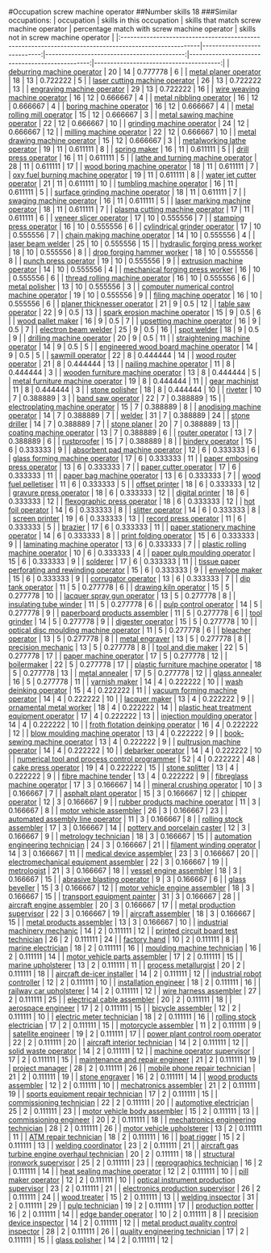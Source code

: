 #Occupation screw machine operator
##Number skills 18
###Similar occupations:
| occupation                                                                                            |   skills in this occupation |   skills that match screw machine operator |   percentage match with screw machine operator |   skills not in screw machine operator |
|:------------------------------------------------------------------------------------------------------|----------------------------:|-------------------------------------------:|-----------------------------------------------:|---------------------------------------:|
| [deburring machine operator](deburring_machine_operator.md)                                           |                          20 |                                         14 |                                       0.777778 |                                      6 |
| [metal planer operator](metal_planer_operator.md)                                                     |                          18 |                                         13 |                                       0.722222 |                                      5 |
| [laser cutting machine operator](laser_cutting_machine_operator.md)                                   |                          26 |                                         13 |                                       0.722222 |                                     13 |
| [engraving machine operator](engraving_machine_operator.md)                                           |                          29 |                                         13 |                                       0.722222 |                                     16 |
| [wire weaving machine operator](wire_weaving_machine_operator.md)                                     |                          16 |                                         12 |                                       0.666667 |                                      4 |
| [metal nibbling operator](metal_nibbling_operator.md)                                                 |                          16 |                                         12 |                                       0.666667 |                                      4 |
| [boring machine operator](boring_machine_operator.md)                                                 |                          16 |                                         12 |                                       0.666667 |                                      4 |
| [metal rolling mill operator](metal_rolling_mill_operator.md)                                         |                          15 |                                         12 |                                       0.666667 |                                      3 |
| [metal sawing machine operator](metal_sawing_machine_operator.md)                                     |                          22 |                                         12 |                                       0.666667 |                                     10 |
| [grinding machine operator](grinding_machine_operator.md)                                             |                          24 |                                         12 |                                       0.666667 |                                     12 |
| [milling machine operator](milling_machine_operator.md)                                               |                          22 |                                         12 |                                       0.666667 |                                     10 |
| [metal drawing machine operator](metal_drawing_machine_operator.md)                                   |                          15 |                                         12 |                                       0.666667 |                                      3 |
| [metalworking lathe operator](metalworking_lathe_operator.md)                                         |                          19 |                                         11 |                                       0.611111 |                                      8 |
| [spring maker](spring_maker.md)                                                                       |                          16 |                                         11 |                                       0.611111 |                                      5 |
| [drill press operator](drill_press_operator.md)                                                       |                          16 |                                         11 |                                       0.611111 |                                      5 |
| [lathe and turning machine operator](lathe_and_turning_machine_operator.md)                           |                          28 |                                         11 |                                       0.611111 |                                     17 |
| [wood boring machine operator](wood_boring_machine_operator.md)                                       |                          18 |                                         11 |                                       0.611111 |                                      7 |
| [oxy fuel burning machine operator](oxy_fuel_burning_machine_operator.md)                             |                          19 |                                         11 |                                       0.611111 |                                      8 |
| [water jet cutter operator](water_jet_cutter_operator.md)                                             |                          21 |                                         11 |                                       0.611111 |                                     10 |
| [tumbling machine operator](tumbling_machine_operator.md)                                             |                          16 |                                         11 |                                       0.611111 |                                      5 |
| [surface grinding machine operator](surface_grinding_machine_operator.md)                             |                          18 |                                         11 |                                       0.611111 |                                      7 |
| [swaging machine operator](swaging_machine_operator.md)                                               |                          16 |                                         11 |                                       0.611111 |                                      5 |
| [laser marking machine operator](laser_marking_machine_operator.md)                                   |                          18 |                                         11 |                                       0.611111 |                                      7 |
| [plasma cutting machine operator](plasma_cutting_machine_operator.md)                                 |                          17 |                                         11 |                                       0.611111 |                                      6 |
| [veneer slicer operator](veneer_slicer_operator.md)                                                   |                          17 |                                         10 |                                       0.555556 |                                      7 |
| [stamping press operator](stamping_press_operator.md)                                                 |                          16 |                                         10 |                                       0.555556 |                                      6 |
| [cylindrical grinder operator](cylindrical_grinder_operator.md)                                       |                          17 |                                         10 |                                       0.555556 |                                      7 |
| [chain making machine operator](chain_making_machine_operator.md)                                     |                          14 |                                         10 |                                       0.555556 |                                      4 |
| [laser beam welder](laser_beam_welder.md)                                                             |                          25 |                                         10 |                                       0.555556 |                                     15 |
| [hydraulic forging press worker](hydraulic_forging_press_worker.md)                                   |                          18 |                                         10 |                                       0.555556 |                                      8 |
| [drop forging hammer worker](drop_forging_hammer_worker.md)                                           |                          18 |                                         10 |                                       0.555556 |                                      8 |
| [punch press operator](punch_press_operator.md)                                                       |                          19 |                                         10 |                                       0.555556 |                                      9 |
| [extrusion machine operator](extrusion_machine_operator.md)                                           |                          14 |                                         10 |                                       0.555556 |                                      4 |
| [mechanical forging press worker](mechanical_forging_press_worker.md)                                 |                          16 |                                         10 |                                       0.555556 |                                      6 |
| [thread rolling machine operator](thread_rolling_machine_operator.md)                                 |                          16 |                                         10 |                                       0.555556 |                                      6 |
| [metal polisher](metal_polisher.md)                                                                   |                          13 |                                         10 |                                       0.555556 |                                      3 |
| [computer numerical control machine operator](computer_numerical_control_machine_operator.md)         |                          19 |                                         10 |                                       0.555556 |                                      9 |
| [filing machine operator](filing_machine_operator.md)                                                 |                          16 |                                         10 |                                       0.555556 |                                      6 |
| [planer thicknesser operator](planer_thicknesser_operator.md)                                         |                          21 |                                          9 |                                       0.5      |                                     12 |
| [table saw operator](table_saw_operator.md)                                                           |                          22 |                                          9 |                                       0.5      |                                     13 |
| [spark erosion machine operator](spark_erosion_machine_operator.md)                                   |                          15 |                                          9 |                                       0.5      |                                      6 |
| [wood pallet maker](wood_pallet_maker.md)                                                             |                          16 |                                          9 |                                       0.5      |                                      7 |
| [upsetting machine operator](upsetting_machine_operator.md)                                           |                          16 |                                          9 |                                       0.5      |                                      7 |
| [electron beam welder](electron_beam_welder.md)                                                       |                          25 |                                          9 |                                       0.5      |                                     16 |
| [spot welder](spot_welder.md)                                                                         |                          18 |                                          9 |                                       0.5      |                                      9 |
| [drilling machine operator](drilling_machine_operator.md)                                             |                          20 |                                          9 |                                       0.5      |                                     11 |
| [straightening machine operator](straightening_machine_operator.md)                                   |                          14 |                                          9 |                                       0.5      |                                      5 |
| [engineered wood board machine operator](engineered_wood_board_machine_operator.md)                   |                          14 |                                          9 |                                       0.5      |                                      5 |
| [sawmill operator](sawmill_operator.md)                                                               |                          22 |                                          8 |                                       0.444444 |                                     14 |
| [wood router operator](wood_router_operator.md)                                                       |                          21 |                                          8 |                                       0.444444 |                                     13 |
| [nailing machine operator](nailing_machine_operator.md)                                               |                          11 |                                          8 |                                       0.444444 |                                      3 |
| [wooden furniture machine operator](wooden_furniture_machine_operator.md)                             |                          13 |                                          8 |                                       0.444444 |                                      5 |
| [metal furniture machine operator](metal_furniture_machine_operator.md)                               |                          19 |                                          8 |                                       0.444444 |                                     11 |
| [gear machinist](gear_machinist.md)                                                                   |                          11 |                                          8 |                                       0.444444 |                                      3 |
| [stone polisher](stone_polisher.md)                                                                   |                          18 |                                          8 |                                       0.444444 |                                     10 |
| [riveter](riveter.md)                                                                                 |                          10 |                                          7 |                                       0.388889 |                                      3 |
| [band saw operator](band_saw_operator.md)                                                             |                          22 |                                          7 |                                       0.388889 |                                     15 |
| [electroplating machine operator](electroplating_machine_operator.md)                                 |                          15 |                                          7 |                                       0.388889 |                                      8 |
| [anodising machine operator](anodising_machine_operator.md)                                           |                          14 |                                          7 |                                       0.388889 |                                      7 |
| [welder](welder.md)                                                                                   |                          31 |                                          7 |                                       0.388889 |                                     24 |
| [stone driller](stone_driller.md)                                                                     |                          14 |                                          7 |                                       0.388889 |                                      7 |
| [stone planer](stone_planer.md)                                                                       |                          20 |                                          7 |                                       0.388889 |                                     13 |
| [coating machine operator](coating_machine_operator.md)                                               |                          13 |                                          7 |                                       0.388889 |                                      6 |
| [router operator](router_operator.md)                                                                 |                          13 |                                          7 |                                       0.388889 |                                      6 |
| [rustproofer](rustproofer.md)                                                                         |                          15 |                                          7 |                                       0.388889 |                                      8 |
| [bindery operator](bindery_operator.md)                                                               |                          15 |                                          6 |                                       0.333333 |                                      9 |
| [absorbent pad machine operator](absorbent_pad_machine_operator.md)                                   |                          12 |                                          6 |                                       0.333333 |                                      6 |
| [glass forming machine operator](glass_forming_machine_operator.md)                                   |                          17 |                                          6 |                                       0.333333 |                                     11 |
| [paper embosing press operator](paper_embosing_press_operator.md)                                     |                          13 |                                          6 |                                       0.333333 |                                      7 |
| [paper cutter operator](paper_cutter_operator.md)                                                     |                          17 |                                          6 |                                       0.333333 |                                     11 |
| [paper bag machine operator](paper_bag_machine_operator.md)                                           |                          13 |                                          6 |                                       0.333333 |                                      7 |
| [wood fuel pelletiser](wood_fuel_pelletiser.md)                                                       |                          11 |                                          6 |                                       0.333333 |                                      5 |
| [offset printer](offset_printer.md)                                                                   |                          18 |                                          6 |                                       0.333333 |                                     12 |
| [gravure press operator](gravure_press_operator.md)                                                   |                          18 |                                          6 |                                       0.333333 |                                     12 |
| [digital printer](digital_printer.md)                                                                 |                          18 |                                          6 |                                       0.333333 |                                     12 |
| [flexographic press operator](flexographic_press_operator.md)                                         |                          18 |                                          6 |                                       0.333333 |                                     12 |
| [hot foil operator](hot_foil_operator.md)                                                             |                          14 |                                          6 |                                       0.333333 |                                      8 |
| [slitter operator](slitter_operator.md)                                                               |                          14 |                                          6 |                                       0.333333 |                                      8 |
| [screen printer](screen_printer.md)                                                                   |                          19 |                                          6 |                                       0.333333 |                                     13 |
| [record press operator](record_press_operator.md)                                                     |                          11 |                                          6 |                                       0.333333 |                                      5 |
| [brazier](brazier.md)                                                                                 |                          17 |                                          6 |                                       0.333333 |                                     11 |
| [paper stationery machine operator](paper_stationery_machine_operator.md)                             |                          14 |                                          6 |                                       0.333333 |                                      8 |
| [print folding operator](print_folding_operator.md)                                                   |                          15 |                                          6 |                                       0.333333 |                                      9 |
| [laminating machine operator](laminating_machine_operator.md)                                         |                          13 |                                          6 |                                       0.333333 |                                      7 |
| [plastic rolling machine operator](plastic_rolling_machine_operator.md)                               |                          10 |                                          6 |                                       0.333333 |                                      4 |
| [paper pulp moulding operator](paper_pulp_moulding_operator.md)                                       |                          15 |                                          6 |                                       0.333333 |                                      9 |
| [solderer](solderer.md)                                                                               |                          17 |                                          6 |                                       0.333333 |                                     11 |
| [tissue paper perforating and rewinding operator](tissue_paper_perforating_and_rewinding_operator.md) |                          15 |                                          6 |                                       0.333333 |                                      9 |
| [envelope maker](envelope_maker.md)                                                                   |                          15 |                                          6 |                                       0.333333 |                                      9 |
| [corrugator operator](corrugator_operator.md)                                                         |                          13 |                                          6 |                                       0.333333 |                                      7 |
| [dip tank operator](dip_tank_operator.md)                                                             |                          11 |                                          5 |                                       0.277778 |                                      6 |
| [drawing kiln operator](drawing_kiln_operator.md)                                                     |                          15 |                                          5 |                                       0.277778 |                                     10 |
| [lacquer spray gun operator](lacquer_spray_gun_operator.md)                                           |                          13 |                                          5 |                                       0.277778 |                                      8 |
| [insulating tube winder](insulating_tube_winder.md)                                                   |                          11 |                                          5 |                                       0.277778 |                                      6 |
| [pulp control operator](pulp_control_operator.md)                                                     |                          14 |                                          5 |                                       0.277778 |                                      9 |
| [paperboard products assembler](paperboard_products_assembler.md)                                     |                          11 |                                          5 |                                       0.277778 |                                      6 |
| [tool grinder](tool_grinder.md)                                                                       |                          14 |                                          5 |                                       0.277778 |                                      9 |
| [digester operator](digester_operator.md)                                                             |                          15 |                                          5 |                                       0.277778 |                                     10 |
| [optical disc moulding machine operator](optical_disc_moulding_machine_operator.md)                   |                          11 |                                          5 |                                       0.277778 |                                      6 |
| [bleacher operator](bleacher_operator.md)                                                             |                          13 |                                          5 |                                       0.277778 |                                      8 |
| [metal engraver](metal_engraver.md)                                                                   |                          13 |                                          5 |                                       0.277778 |                                      8 |
| [precision mechanic](precision_mechanic.md)                                                           |                          13 |                                          5 |                                       0.277778 |                                      8 |
| [tool and die maker](tool_and_die_maker.md)                                                           |                          22 |                                          5 |                                       0.277778 |                                     17 |
| [paper machine operator](paper_machine_operator.md)                                                   |                          17 |                                          5 |                                       0.277778 |                                     12 |
| [boilermaker](boilermaker.md)                                                                         |                          22 |                                          5 |                                       0.277778 |                                     17 |
| [plastic furniture machine operator](plastic_furniture_machine_operator.md)                           |                          18 |                                          5 |                                       0.277778 |                                     13 |
| [metal annealer](metal_annealer.md)                                                                   |                          17 |                                          5 |                                       0.277778 |                                     12 |
| [glass annealer](glass_annealer.md)                                                                   |                          16 |                                          5 |                                       0.277778 |                                     11 |
| [varnish maker](varnish_maker.md)                                                                     |                          14 |                                          4 |                                       0.222222 |                                     10 |
| [wash deinking operator](wash_deinking_operator.md)                                                   |                          15 |                                          4 |                                       0.222222 |                                     11 |
| [vacuum forming machine operator](vacuum_forming_machine_operator.md)                                 |                          14 |                                          4 |                                       0.222222 |                                     10 |
| [lacquer maker](lacquer_maker.md)                                                                     |                          13 |                                          4 |                                       0.222222 |                                      9 |
| [ornamental metal worker](ornamental_metal_worker.md)                                                 |                          18 |                                          4 |                                       0.222222 |                                     14 |
| [plastic heat treatment equipment operator](plastic_heat_treatment_equipment_operator.md)             |                          17 |                                          4 |                                       0.222222 |                                     13 |
| [injection moulding operator](injection_moulding_operator.md)                                         |                          14 |                                          4 |                                       0.222222 |                                     10 |
| [froth flotation deinking operator](froth_flotation_deinking_operator.md)                             |                          16 |                                          4 |                                       0.222222 |                                     12 |
| [blow moulding machine operator](blow_moulding_machine_operator.md)                                   |                          13 |                                          4 |                                       0.222222 |                                      9 |
| [book-sewing machine operator](book-sewing_machine_operator.md)                                       |                          13 |                                          4 |                                       0.222222 |                                      9 |
| [pultrusion machine operator](pultrusion_machine_operator.md)                                         |                          14 |                                          4 |                                       0.222222 |                                     10 |
| [debarker operator](debarker_operator.md)                                                             |                          14 |                                          4 |                                       0.222222 |                                     10 |
| [numerical tool and process control programmer](numerical_tool_and_process_control_programmer.md)     |                          52 |                                          4 |                                       0.222222 |                                     48 |
| [cake press operator](cake_press_operator.md)                                                         |                          19 |                                          4 |                                       0.222222 |                                     15 |
| [stone splitter](stone_splitter.md)                                                                   |                          13 |                                          4 |                                       0.222222 |                                      9 |
| [fibre machine tender](fibre_machine_tender.md)                                                       |                          13 |                                          4 |                                       0.222222 |                                      9 |
| [fibreglass machine operator](fibreglass_machine_operator.md)                                         |                          17 |                                          3 |                                       0.166667 |                                     14 |
| [mineral crushing operator](mineral_crushing_operator.md)                                             |                          10 |                                          3 |                                       0.166667 |                                      7 |
| [asphalt plant operator](asphalt_plant_operator.md)                                                   |                          15 |                                          3 |                                       0.166667 |                                     12 |
| [chipper operator](chipper_operator.md)                                                               |                          12 |                                          3 |                                       0.166667 |                                      9 |
| [rubber products machine operator](rubber_products_machine_operator.md)                               |                          11 |                                          3 |                                       0.166667 |                                      8 |
| [motor vehicle assembler](motor_vehicle_assembler.md)                                                 |                          26 |                                          3 |                                       0.166667 |                                     23 |
| [automated assembly line operator](automated_assembly_line_operator.md)                               |                          11 |                                          3 |                                       0.166667 |                                      8 |
| [rolling stock assembler](rolling_stock_assembler.md)                                                 |                          17 |                                          3 |                                       0.166667 |                                     14 |
| [pottery and porcelain caster](pottery_and_porcelain_caster.md)                                       |                          12 |                                          3 |                                       0.166667 |                                      9 |
| [metrology technician](metrology_technician.md)                                                       |                          18 |                                          3 |                                       0.166667 |                                     15 |
| [automation engineering technician](automation_engineering_technician.md)                             |                          24 |                                          3 |                                       0.166667 |                                     21 |
| [filament winding operator](filament_winding_operator.md)                                             |                          14 |                                          3 |                                       0.166667 |                                     11 |
| [medical device assembler](medical_device_assembler.md)                                               |                          23 |                                          3 |                                       0.166667 |                                     20 |
| [electromechanical equipment assembler](electromechanical_equipment_assembler.md)                     |                          22 |                                          3 |                                       0.166667 |                                     19 |
| [metrologist](metrologist.md)                                                                         |                          21 |                                          3 |                                       0.166667 |                                     18 |
| [vessel engine assembler](vessel_engine_assembler.md)                                                 |                          18 |                                          3 |                                       0.166667 |                                     15 |
| [abrasive blasting operator](abrasive_blasting_operator.md)                                           |                           9 |                                          3 |                                       0.166667 |                                      6 |
| [glass beveller](glass_beveller.md)                                                                   |                          15 |                                          3 |                                       0.166667 |                                     12 |
| [motor vehicle engine assembler](motor_vehicle_engine_assembler.md)                                   |                          18 |                                          3 |                                       0.166667 |                                     15 |
| [transport equipment painter](transport_equipment_painter.md)                                         |                          31 |                                          3 |                                       0.166667 |                                     28 |
| [aircraft engine assembler](aircraft_engine_assembler.md)                                             |                          20 |                                          3 |                                       0.166667 |                                     17 |
| [metal production supervisor](metal_production_supervisor.md)                                         |                          22 |                                          3 |                                       0.166667 |                                     19 |
| [aircraft assembler](aircraft_assembler.md)                                                           |                          18 |                                          3 |                                       0.166667 |                                     15 |
| [metal products assembler](metal_products_assembler.md)                                               |                          13 |                                          3 |                                       0.166667 |                                     10 |
| [industrial machinery mechanic](industrial_machinery_mechanic.md)                                     |                          14 |                                          2 |                                       0.111111 |                                     12 |
| [printed circuit board test technician](printed_circuit_board_test_technician.md)                     |                          26 |                                          2 |                                       0.111111 |                                     24 |
| [factory hand](factory_hand.md)                                                                       |                          10 |                                          2 |                                       0.111111 |                                      8 |
| [marine electrician](marine_electrician.md)                                                           |                          18 |                                          2 |                                       0.111111 |                                     16 |
| [moulding machine technician](moulding_machine_technician.md)                                         |                          16 |                                          2 |                                       0.111111 |                                     14 |
| [motor vehicle parts assembler](motor_vehicle_parts_assembler.md)                                     |                          17 |                                          2 |                                       0.111111 |                                     15 |
| [marine upholsterer](marine_upholsterer.md)                                                           |                          13 |                                          2 |                                       0.111111 |                                     11 |
| [process metallurgist](process_metallurgist.md)                                                       |                          20 |                                          2 |                                       0.111111 |                                     18 |
| [aircraft de-icer installer](aircraft_de-icer_installer.md)                                           |                          14 |                                          2 |                                       0.111111 |                                     12 |
| [industrial robot controller](industrial_robot_controller.md)                                         |                          12 |                                          2 |                                       0.111111 |                                     10 |
| [installation engineer](installation_engineer.md)                                                     |                          18 |                                          2 |                                       0.111111 |                                     16 |
| [railway car upholsterer](railway_car_upholsterer.md)                                                 |                          14 |                                          2 |                                       0.111111 |                                     12 |
| [wire harness assembler](wire_harness_assembler.md)                                                   |                          27 |                                          2 |                                       0.111111 |                                     25 |
| [electrical cable assembler](electrical_cable_assembler.md)                                           |                          20 |                                          2 |                                       0.111111 |                                     18 |
| [aerospace engineer](aerospace_engineer.md)                                                           |                          17 |                                          2 |                                       0.111111 |                                     15 |
| [bicycle assembler](bicycle_assembler.md)                                                             |                          12 |                                          2 |                                       0.111111 |                                     10 |
| [electric meter technician](electric_meter_technician.md)                                             |                          18 |                                          2 |                                       0.111111 |                                     16 |
| [rolling stock electrician](rolling_stock_electrician.md)                                             |                          17 |                                          2 |                                       0.111111 |                                     15 |
| [motorcycle assembler](motorcycle_assembler.md)                                                       |                          11 |                                          2 |                                       0.111111 |                                      9 |
| [satellite engineer](satellite_engineer.md)                                                           |                          19 |                                          2 |                                       0.111111 |                                     17 |
| [power plant control room operator](power_plant_control_room_operator.md)                             |                          22 |                                          2 |                                       0.111111 |                                     20 |
| [aircraft interior technician](aircraft_interior_technician.md)                                       |                          14 |                                          2 |                                       0.111111 |                                     12 |
| [solid waste operator](solid_waste_operator.md)                                                       |                          14 |                                          2 |                                       0.111111 |                                     12 |
| [machine operator supervisor](machine_operator_supervisor.md)                                         |                          17 |                                          2 |                                       0.111111 |                                     15 |
| [maintenance and repair engineer](maintenance_and_repair_engineer.md)                                 |                          21 |                                          2 |                                       0.111111 |                                     19 |
| [project manager](project_manager.md)                                                                 |                          28 |                                          2 |                                       0.111111 |                                     26 |
| [mobile phone repair technician](mobile_phone_repair_technician.md)                                   |                          21 |                                          2 |                                       0.111111 |                                     19 |
| [stone engraver](stone_engraver.md)                                                                   |                          16 |                                          2 |                                       0.111111 |                                     14 |
| [wood products assembler](wood_products_assembler.md)                                                 |                          12 |                                          2 |                                       0.111111 |                                     10 |
| [mechatronics assembler](mechatronics_assembler.md)                                                   |                          21 |                                          2 |                                       0.111111 |                                     19 |
| [sports equipment repair technician](sports_equipment_repair_technician.md)                           |                          17 |                                          2 |                                       0.111111 |                                     15 |
| [commissioning technician](commissioning_technician.md)                                               |                          22 |                                          2 |                                       0.111111 |                                     20 |
| [automotive electrician](automotive_electrician.md)                                                   |                          25 |                                          2 |                                       0.111111 |                                     23 |
| [motor vehicle body assembler](motor_vehicle_body_assembler.md)                                       |                          15 |                                          2 |                                       0.111111 |                                     13 |
| [commissioning engineer](commissioning_engineer.md)                                                   |                          20 |                                          2 |                                       0.111111 |                                     18 |
| [mechatronics engineering technician](mechatronics_engineering_technician.md)                         |                          28 |                                          2 |                                       0.111111 |                                     26 |
| [motor vehicle upholsterer](motor_vehicle_upholsterer.md)                                             |                          13 |                                          2 |                                       0.111111 |                                     11 |
| [ATM repair technician](ATM_repair_technician.md)                                                     |                          18 |                                          2 |                                       0.111111 |                                     16 |
| [boat rigger](boat_rigger.md)                                                                         |                          15 |                                          2 |                                       0.111111 |                                     13 |
| [welding coordinator](welding_coordinator.md)                                                         |                          23 |                                          2 |                                       0.111111 |                                     21 |
| [aircraft gas turbine engine overhaul technician](aircraft_gas_turbine_engine_overhaul_technician.md) |                          20 |                                          2 |                                       0.111111 |                                     18 |
| [structural ironwork supervisor](structural_ironwork_supervisor.md)                                   |                          25 |                                          2 |                                       0.111111 |                                     23 |
| [reprographics technician](reprographics_technician.md)                                               |                          16 |                                          2 |                                       0.111111 |                                     14 |
| [heat sealing machine operator](heat_sealing_machine_operator.md)                                     |                          12 |                                          2 |                                       0.111111 |                                     10 |
| [pill maker operator](pill_maker_operator.md)                                                         |                          12 |                                          2 |                                       0.111111 |                                     10 |
| [optical instrument production supervisor](optical_instrument_production_supervisor.md)               |                          23 |                                          2 |                                       0.111111 |                                     21 |
| [electronics production supervisor](electronics_production_supervisor.md)                             |                          26 |                                          2 |                                       0.111111 |                                     24 |
| [wood treater](wood_treater.md)                                                                       |                          15 |                                          2 |                                       0.111111 |                                     13 |
| [welding inspector](welding_inspector.md)                                                             |                          31 |                                          2 |                                       0.111111 |                                     29 |
| [pulp technician](pulp_technician.md)                                                                 |                          19 |                                          2 |                                       0.111111 |                                     17 |
| [production potter](production_potter.md)                                                             |                          16 |                                          2 |                                       0.111111 |                                     14 |
| [edge bander operator](edge_bander_operator.md)                                                       |                          10 |                                          2 |                                       0.111111 |                                      8 |
| [precision device inspector](precision_device_inspector.md)                                           |                          14 |                                          2 |                                       0.111111 |                                     12 |
| [metal product quality control inspector](metal_product_quality_control_inspector.md)                 |                          28 |                                          2 |                                       0.111111 |                                     26 |
| [quality engineering technician](quality_engineering_technician.md)                                   |                          17 |                                          2 |                                       0.111111 |                                     15 |
| [glass polisher](glass_polisher.md)                                                                   |                          14 |                                          2 |                                       0.111111 |                                     12 |
